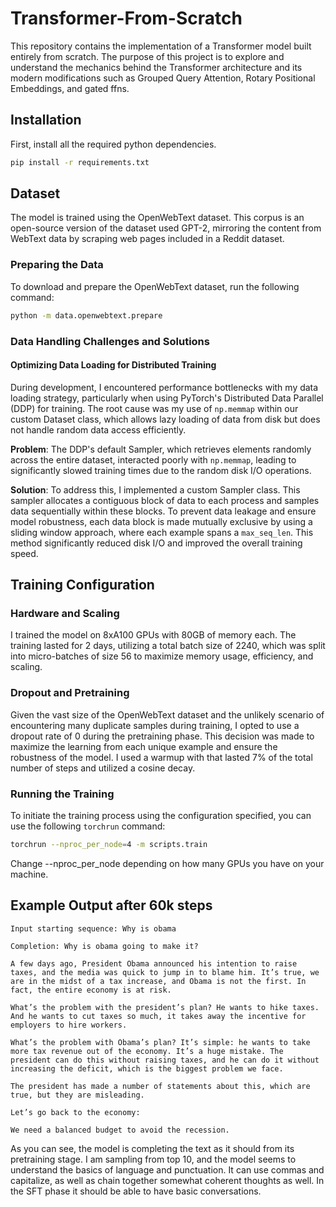 # Transformer-From-Scratch

This repository contains the implementation of a Transformer model built entirely from scratch. The purpose of this project is to explore and understand the mechanics behind the Transformer architecture and its modern modifications such as Grouped Query Attention, Rotary Positional Embeddings, and gated ffns.

## Installation
First, install all the required python dependencies.
```bash
pip install -r requirements.txt
```

## Dataset

The model is trained using the OpenWebText dataset. This corpus is an open-source version of the dataset used GPT-2, mirroring the content from WebText data by scraping web pages included in a Reddit dataset.

### Preparing the Data

To download and prepare the OpenWebText dataset, run the following command:

```bash
python -m data.openwebtext.prepare
```

### Data Handling Challenges and Solutions
#### Optimizing Data Loading for Distributed Training
During development, I encountered performance bottlenecks with my data loading strategy, particularly when using PyTorch's Distributed Data Parallel (DDP) for training. The root cause was my use of `np.memmap` within our custom Dataset class, which allows lazy loading of data from disk but does not handle random data access efficiently.

**Problem**: The DDP's default Sampler, which retrieves elements randomly across the entire dataset, interacted poorly with `np.memmap`, leading to significantly slowed training times due to the random disk I/O operations.

**Solution**: To address this, I implemented a custom Sampler class. This sampler allocates a contiguous block of data to each process and samples data sequentially within these blocks. To prevent data leakage and ensure model robustness, each data block is made mutually exclusive by using a sliding window approach, where each example spans a `max_seq_len`. This method significantly reduced disk I/O and improved the overall training speed.

## Training Configuration

### Hardware and Scaling

I trained the model on 8xA100 GPUs with 80GB of memory each. The training lasted for 2 days, utilizing a total batch size of 2240, which was split into micro-batches of size 56 to maximize memory usage, efficiency, and scaling.

### Dropout and Pretraining

Given the vast size of the OpenWebText dataset and the unlikely scenario of encountering many duplicate samples during training, I opted to use a dropout rate of 0 during the pretraining phase. This decision was made to maximize the learning from each unique example and ensure the robustness of the model. I used a warmup with that lasted 7% of the total number of steps and utilized a cosine decay.

### Running the Training

To initiate the training process using the configuration specified, you can use the following `torchrun` command:

```bash
torchrun --nproc_per_node=4 -m scripts.train
```
Change --nproc_per_node depending on how many GPUs you have on your machine.

## Example Output after 60k steps
```
Input starting sequence: Why is obama

Completion: Why is obama going to make it?

A few days ago, President Obama announced his intention to raise taxes, and the media was quick to jump in to blame him. It’s true, we are in the midst of a tax increase, and Obama is not the first. In fact, the entire economy is at risk.

What’s the problem with the president’s plan? He wants to hike taxes. And he wants to cut taxes so much, it takes away the incentive for employers to hire workers.

What’s the problem with Obama’s plan? It’s simple: he wants to take more tax revenue out of the economy. It’s a huge mistake. The president can do this without raising taxes, and he can do it without increasing the deficit, which is the biggest problem we face.

The president has made a number of statements about this, which are true, but they are misleading.

Let’s go back to the economy:

We need a balanced budget to avoid the recession.
```
As you can see, the model is completing the text as it should from its pretraining stage. I am sampling from top 10, and the model seems to understand the basics of language and punctuation. It can use commas and capitalize, as well as chain together somewhat coherent thoughts as well. In the SFT phase it should be able to have basic conversations.
